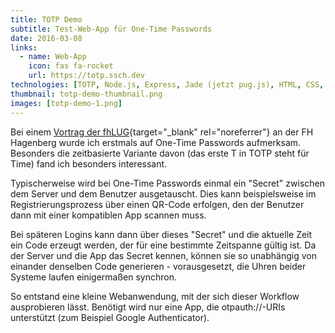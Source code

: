 ```yaml
---
title: TOTP Demo
subtitle: Test-Web-App für One-Time Passwords
date: 2016-03-08
links:
  - name: Web-App
    icon: fas fa-rocket
    url: https://totp.ssch.dev 
technologies: [TOTP, Node.js, Express, Jade (jetzt pug.js), HTML, CSS, JavaScript]
thumbnail: totp-demo-thumbnail.png
images: [totp-demo-1.png]
---
```


Bei einem [Vortrag der fhLUG](https://fhlug.at/2016/02/onetime-passwords/){target="_blank" rel="noreferrer"} an der FH Hagenberg wurde ich erstmals auf One-Time Passwords aufmerksam.
Besonders die zeitbasierte Variante davon (das erste T in TOTP steht für Time) fand ich besonders interessant.

Typischerweise wird bei One-Time Passwords einmal ein "Secret" zwischen dem Server und dem Benutzer ausgetauscht. Dies kann beispielsweise im Registrierungsprozess über einen QR-Code erfolgen, den der Benutzer dann mit einer kompatiblen App scannen muss.

Bei späteren Logins kann dann über dieses "Secret" und die aktuelle Zeit ein Code erzeugt werden, der für eine bestimmte Zeitspanne gültig ist.
Da der Server und die App das Secret kennen, können sie so unabhängig von einander denselben Code generieren - vorausgesetzt, die Uhren beider Systeme laufen einigermaßen synchron.

So entstand eine kleine Webanwendung, mit der sich dieser Workflow ausprobieren lässt. Benötigt wird nur eine App, die otpauth://-URIs unterstützt (zum Beispiel Google Authenticator).
